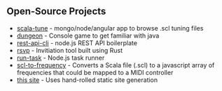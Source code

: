 ## Open-Source Projects

- [scala-tune][1] - mongo/node/angular app to browse .scl tuning files
- [dungeon][2] - Console game to get familiar with java
- [rest-api-cli][3] - node.js REST API boilerplate
- [rsvp][4] - Invitiation tool built using Rust
- [run-task][5] - Node.js task runner
- [scl-to-frequency][6] - Converts a Scala file (.scl) to a javascript array of frequencies that could be mapped to a MIDI controller
- [this site][7] - Uses hand-rolled static site generation

[1]: https://jcpst.github.io/scala-tune
[2]: https://github.com/jcpst/dungeon
[3]: https://www.npmjs.com/package/rest-api-cli
[4]: https://github.com/jcpst/rsvp
[5]: https://github.com/jcpst/run-task
[6]: https://github.com/jcpst/scl-to-frequency
[7]: https://github.com/jcpst/jcpst
